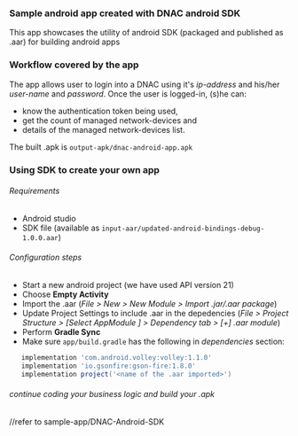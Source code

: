 ### Sample android app created with DNAC android SDK
This app showcases the utility of android SDK (packaged and published as .aar) for building android apps

### Workflow covered by the app
The app allows user to login into a DNAC using it's *ip-address* and his/her *user-name* and *password*. Once the user is logged-in, (s)he can:
  * know the authentication token being used,
  * get the count of managed network-devices and
  * details of the managed network-devices list.

The built .apk is `output-apk/dnac-android-app.apk`

### Using SDK to create your own app
###### Requirements 
  * Android studio
  * SDK file (available as `input-aar/updated-android-bindings-debug-1.0.0.aar`)

###### Configuration steps
  * Start a new android project (we have used API version 21)
  * Choose **Empty Activity**
  * Import the .aar (*File > New > New Module >  Import .jar/.aar package*)
  * Update Project Settings to include .aar in the depedencies (*File > Project Structure > [Select AppModule ] > Dependency tab > [+] .aar module*)
  * Perform **Gradle Sync**
  * Make sure `app/build.gradle` has the following in *dependencies* section:
   ```gradle
      implementation 'com.android.volley:volley:1.1.0'
      implementation 'io.gsonfire:gson-fire:1.8.0'
      implementation project('<name of the .aar imported>')
  ```

###### *continue coding your business logic and build your .apk*
//refer to sample-app/DNAC-Android-SDK
